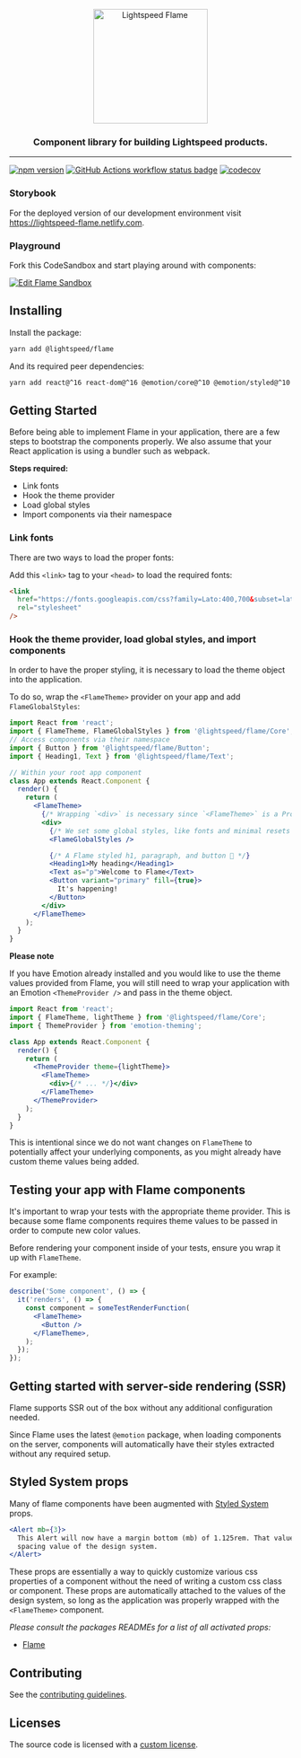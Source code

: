 <p align="center">
  <img alt="Lightspeed Flame" width="204px" src="https://user-images.githubusercontent.com/24464151/67687230-648a1300-f96e-11e9-9de0-7735ea1682c0.png" />
</p>
<h3 align="center">Component library for building Lightspeed products.</h3>

---

[![npm version](https://badge.fury.io/js/%40lightspeed%2Fflame.svg)](https://badge.fury.io/js/%40lightspeed%2Fflame) [![GitHub Actions workflow status badge](https://github.com/lightspeed/flame/workflows/Test/badge.svg)](https://github.com/lightspeed/flame/actions) [![codecov](https://codecov.io/gh/lightspeed/flame/branch/next/graph/badge.svg)](https://codecov.io/gh/lightspeed/flame)

### Storybook

For the deployed version of our development environment visit https://lightspeed-flame.netlify.com.

### Playground

Fork this CodeSandbox and start playing around with components:

[![Edit Flame Sandbox](https://codesandbox.io/static/img/play-codesandbox.svg)](https://codesandbox.io/s/lightspeed-flame-components-n0bn2)

## Installing

Install the package:

```sh
yarn add @lightspeed/flame
```

And its required peer dependencies:

```sh
yarn add react@^16 react-dom@^16 @emotion/core@^10 @emotion/styled@^10 emotion-theming@^10
```

## Getting Started

Before being able to implement Flame in your application, there are a few steps to bootstrap the components properly. We also assume that your React application is using a bundler such as webpack.

**Steps required:**

- Link fonts
- Hook the theme provider
- Load global styles
- Import components via their namespace

### Link fonts

There are two ways to load the proper fonts:

Add this `<link>` tag to your `<head>` to load the required fonts:

```html
<link
  href="https://fonts.googleapis.com/css?family=Lato:400,700&subset=latin-ext"
  rel="stylesheet"
/>
```

### Hook the theme provider, load global styles, and import components

In order to have the proper styling, it is necessary to load the theme object into the application.

To do so, wrap the `<FlameTheme>` provider on your app and add `FlameGlobalStyles`:

```jsx
import React from 'react';
import { FlameTheme, FlameGlobalStyles } from '@lightspeed/flame/Core';
// Access components via their namespace
import { Button } from '@lightspeed/flame/Button';
import { Heading1, Text } from '@lightspeed/flame/Text';

// Within your root app component
class App extends React.Component {
  render() {
    return (
      <FlameTheme>
        {/* Wrapping `<div>` is necessary since `<FlameTheme>` is a Provider */}
        <div>
          {/* We set some global styles, like fonts and minimal resets */}
          <FlameGlobalStyles />

          {/* A Flame styled h1, paragraph, and button 🎉 */}
          <Heading1>My heading</Heading1>
          <Text as="p">Welcome to Flame</Text>
          <Button variant="primary" fill={true}>
            It's happening!
          </Button>
        </div>
      </FlameTheme>
    );
  }
}
```

**Please note**

If you have Emotion already installed and you would like to use the theme values provided from Flame, you will still need to wrap your application with an Emotion `<ThemeProvider />` and pass in the theme object.

```jsx
import React from 'react';
import { FlameTheme, lightTheme } from '@lightspeed/flame/Core';
import { ThemeProvider } from 'emotion-theming';

class App extends React.Component {
  render() {
    return (
      <ThemeProvider theme={lightTheme}>
        <FlameTheme>
          <div>{/* ... */}</div>
        </FlameTheme>
      </ThemeProvider>
    );
  }
}
```

This is intentional since we do not want changes on `FlameTheme` to potentially affect your underlying components, as you might already have custom theme values being added.

## Testing your app with Flame components

It's important to wrap your tests with the appropriate theme provider. This is because some flame components requires theme values to be passed in order to compute new color values.

Before rendering your component inside of your tests, ensure you wrap it up with `FlameTheme`.

For example:

```jsx
describe('Some component', () => {
  it('renders', () => {
    const component = someTestRenderFunction(
      <FlameTheme>
        <Button />
      </FlameTheme>,
    );
  });
});
```

## Getting started with server-side rendering (SSR)

Flame supports SSR out of the box without any additional configuration needed.

Since Flame uses the latest `@emotion` package, when loading components on the server, components will automatically have their styles extracted without any required setup.

## Styled System props

Many of flame components have been augmented with [Styled System](https://github.com/jxnblk/styled-system) props.

```jsx
<Alert mb={3}>
  This Alert will now have a margin bottom (mb) of 1.125rem. That value corresponds to the 3rd
  spacing value of the design system.
</Alert>
```

These props are essentially a way to quickly customize various css properties of a component without the need of writing a custom css class or component. These props are automatically attached to the values of the design system, so long as the application was properly wrapped with the `<FlameTheme>` component.

_Please consult the packages READMEs for a list of all activated props:_

- [Flame](https://github.com/lightspeed/flame/tree/master/packages/flame/README.md)

## Contributing

See the [contributing guidelines](.github/CONTRIBUTING.md).

## Licenses

The source code is licensed with a [custom license](https://github.com/lightspeed/flame/blob/master/LICENSE).
